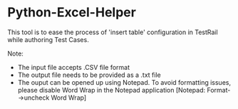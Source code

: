 # Python-Excel-Helper

This tool is to ease the process of 'insert table' configuration in TestRail while authoring Test Cases.

Note:
* The input file accepts .CSV file format
* The output file needs to be provided as a .txt file
* The ouput can be opened up using Notepad. To avoid formatting issues, please disable Word Wrap in the Notepad application
[Notepad: Format-->uncheck Word Wrap]
